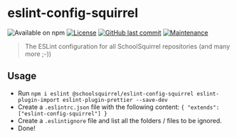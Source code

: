 # eslint-config-squirrel
![Available on npm](https://img.shields.io/npm/v/@schoolsquirrel/eslint-config-squirrel)
[![License](https://img.shields.io/badge/License-MIT-blue)](./LICENSE.md)
[![GitHub last commit](https://img.shields.io/github/last-commit/SchoolSquirrel/eslint-config-squirrel?color=brightgreen)](https://github.com/SchoolSquirrel/eslint-config-squirrel/commits)
[![Maintenance](https://img.shields.io/maintenance/yes/2020)](https://github.com/SchoolSquirrel/eslint-config-squirrel/commits)

> The ESLint configuration for all SchoolSquirrel repositories (and many more ;-))

## Usage
- Run `npm i eslint @schoolsquirrel/eslint-config-squirrel eslint-plugin-import eslint-plugin-prettier --save-dev`
- Create a `.eslintrc.json` file with the following content: `{ "extends": ["eslint-config-squirrel"] }`
- Create a `.eslintignore` file and list all the folders / files to be ignored.
- Done!